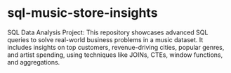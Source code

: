 # sql-music-store-insights
SQL Data Analysis Project: This repository showcases advanced SQL queries to solve real-world business problems in a music dataset. It includes insights on top customers, revenue-driving cities, popular genres, and artist spending, using techniques like JOINs, CTEs, window functions, and aggregations.
